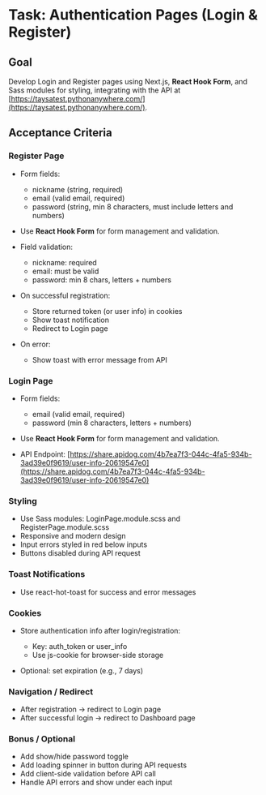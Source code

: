 # Task: Authentication Pages (Login & Register)

## Goal

Develop Login and Register pages using Next.js, **React Hook Form**, and Sass modules for styling, integrating with the API at [https://taysatest.pythonanywhere.com/](https://taysatest.pythonanywhere.com/).

## Acceptance Criteria

### Register Page

- Form fields:

  - nickname (string, required)
  - email (valid email, required)
  - password (string, min 8 characters, must include letters and numbers)

- Use **React Hook Form** for form management and validation.
- Field validation:

  - nickname: required
  - email: must be valid
  - password: min 8 chars, letters + numbers

- On successful registration:

  - Store returned token (or user info) in cookies
  - Show toast notification
  - Redirect to Login page

- On error:
  - Show toast with error message from API

### Login Page

- Form fields:

  - email (valid email, required)
  - password (min 8 characters, letters + numbers)

- Use **React Hook Form** for form management and validation.
- API Endpoint: [https://share.apidog.com/4b7ea7f3-044c-4fa5-934b-3ad39e0f9619/user-info-20619547e0](https://share.apidog.com/4b7ea7f3-044c-4fa5-934b-3ad39e0f9619/user-info-20619547e0)

### Styling

- Use Sass modules: LoginPage.module.scss and RegisterPage.module.scss
- Responsive and modern design
- Input errors styled in red below inputs
- Buttons disabled during API request

### Toast Notifications

- Use react-hot-toast for success and error messages

### Cookies

- Store authentication info after login/registration:

  - Key: auth_token or user_info
  - Use js-cookie for browser-side storage

- Optional: set expiration (e.g., 7 days)

### Navigation / Redirect

- After registration → redirect to Login page
- After successful login → redirect to Dashboard page

### Bonus / Optional

- Add show/hide password toggle
- Add loading spinner in button during API requests
- Add client-side validation before API call
- Handle API errors and show under each input

